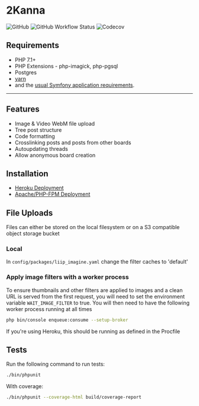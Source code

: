 2Kanna
======

![GitHub](https://img.shields.io/github/license/linnit/2kanna?style=flat-square)
![GitHub Workflow Status](https://img.shields.io/github/workflow/status/linnit/2kanna/Symfony%20with%20PostgreSQL?style=flat-square)
![Codecov](https://img.shields.io/codecov/c/github/linnit/2kanna?style=flat-square)

Requirements
------------
   * PHP 7.1+
   * PHP Extensions - php-imagick, php-pgsql
   * Postgres
   * [yarn][1]
   * and the [usual Symfony application requirements][2].

---

## Features

   * Image & Video WebM file upload
   * Tree post structure
   * Code formatting
   * Crosslinking posts and posts from other boards
   * Autoupdating threads
   * Allow anonymous board creation

## Installation

   * [Heroku Deployment](docs/heroku_deployment.md)
   * [Apache/PHP-FPM Deployment](docs/apache_php_deployment.md)

## File Uploads

Files can either be stored on the local filesystem or on a S3 compatible object storage bucket

### Local

In `config/packages/liip_imagine.yaml` change the filter caches to 'default'

### Apply image filters with a worker process

To ensure thumbnails and other filters are applied to images and a clean URL is served from the first request, you will need to set the environment variable `WAIT_IMAGE_FILTER` to true. You will then need to have the following worker process running at all times

```bash
php bin/console enqueue:consume --setup-broker
```

If you're using Heroku, this should be running as defined in the Procfile

## Tests

Run the following command to run tests:

```bash
./bin/phpunit
```

With coverage:

```bash
./bin/phpunit --coverage-html build/coverage-report
```

[1]: https://classic.yarnpkg.com/en/docs/install
[2]: https://symfony.com/doc/4.4/setup.html
